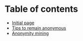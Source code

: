 # Table of contents

* [Initial page](README.md)
* [Tips to remain anonymous](tips-to-remain-anonymous.md)
* [Anonymity mining](anonymity-mining.md)

